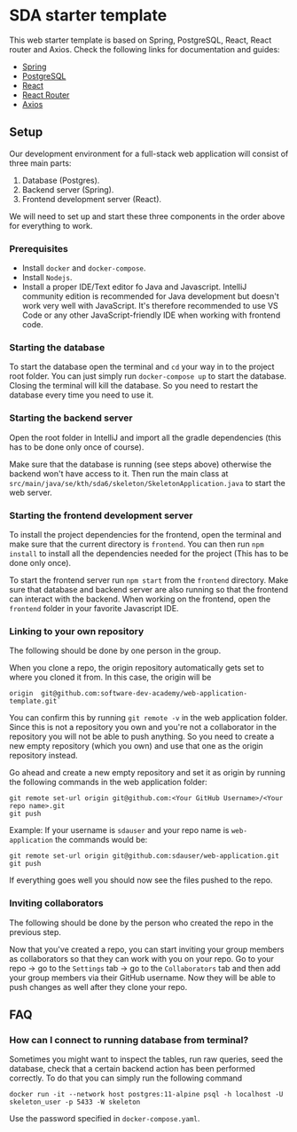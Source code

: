 # SDA starter template

This web starter template is based on Spring, PostgreSQL, React, React router and Axios. Check the following links for documentation and guides:

<ul>
    <li><a href="https://spring.io/projects/spring-boot">Spring</a></li>
    <li><a href="https://www.postgresql.org">PostgreSQL</a></li>
    <li><a href="https://reactjs.org">React</a></li>
    <li><a href="https://reacttraining.com/react-router/web/guides/quick-start">React Router</a></li>
    <li><a href="https://github.com/axios/axios">Axios</a></li>
</ul>


## Setup
Our development environment for a full-stack web application will consist of three main parts:

1. Database (Postgres).
2. Backend server (Spring).
3. Frontend development server (React).

We will need to set up and start these three components in the order above for everything to work.

### Prerequisites
- Install `docker` and `docker-compose`.
- Install `Nodejs`.
- Install a proper IDE/Text editor fo Java and Javascript. IntelliJ community edition is recommended for Java development but doesn't work very well with JavaScript. It's therefore recommended to use VS Code or any other JavaScript-friendly IDE when working with frontend code.

### Starting the database
To start the database open the terminal and `cd` your way in to the project root folder. You can just simply run
`docker-compose up` to start the database. Closing the terminal will kill the database. So you need to restart the database every time you need to use it.

### Starting the backend server
Open the root folder in IntelliJ and import all the gradle dependencies (this has to be done only once of course).
 
Make sure that the database is running (see steps above) otherwise the backend won't have access to it. Then run the main class at `src/main/java/se/kth/sda6/skeleton/SkeletonApplication.java` to start the web server.

### Starting the frontend development server
To install the project dependencies for the frontend, open the terminal and make sure that the current directory is `frontend`. You can then run `npm install` to install all the dependencies needed for the project (This has to be done only once).

To start the frontend server run `npm start` from the `frontend` directory. Make sure that database and backend server are also running so that the frontend can interact with the backend.
When working on the frontend, open the `frontend` folder in your favorite Javascript IDE.  

### Linking to your own repository
The following should be done by one person in the group.

When you clone a repo, the origin repository automatically gets set to where you cloned it from. In this case, the origin will be
```
origin	git@github.com:software-dev-academy/web-application-template.git`
```
You can confirm this by running `git remote -v` in the web application folder. Since this is not a repository you
own and you're not a collaborator in the repository you will not be able to push anything. So you need to create a
new empty repository (which you own) and use that one as the origin repository instead. 

Go ahead and create a new empty repository and set it as origin by running the following commands in the web application
folder:
```
git remote set-url origin git@github.com:<Your GitHub Username>/<Your repo name>.git
git push
```
Example: If your username is `sdauser` and your repo name is `web-application` the commands would be:

```
git remote set-url origin git@github.com:sdauser/web-application.git
git push
```
If everything goes well you should now see the files pushed to the repo.

### Inviting collaborators
The following should be done by the person who created the repo in the previous step.

Now that you've created a repo, you can start inviting your group members as collaborators so that they can work
with you on your repo. Go to your repo -> go to the `Settings` tab -> go to the `Collaborators` tab and then add your
group members via their GitHub username. Now they will be able to push changes as well after they clone your repo.

## FAQ
### How can I connect to running database from terminal?
Sometimes you might want to inspect the tables, run raw queries, seed the database, check that a certain backend action has been performed correctly. To do that you can simply run the following command

`docker run -it --network host postgres:11-alpine psql -h localhost -U skeleton_user -p 5433 -W skeleton`

Use the password specified in `docker-compose.yaml`.
